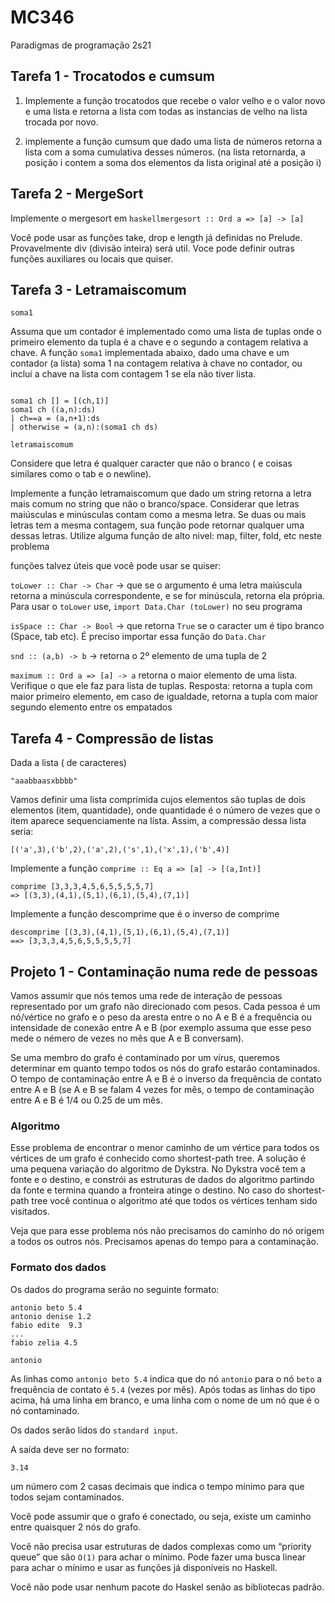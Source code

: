 # MC346
Paradigmas de programação 2s21

## Tarefa 1 - Trocatodos e cumsum

1) Implemente a função trocatodos que recebe o valor velho e o valor novo e uma lista e retorna a lista com todas as instancias de velho na lista trocada por novo.

2) implemente a função cumsum que dado uma lista de números retorna a lista com a soma cumulativa desses números. (na lista retornarda, a posição i contem a soma dos elementos da lista original até a posição i)

## Tarefa 2 - MergeSort

Implemente o mergesort em `haskellmergesort :: Ord a => [a] -> [a]`

Você pode usar as funções take, drop e length já definidas no Prelude. Provavelmente div (divisão inteira) será util. Voce pode definir outras funções auxiliares ou locais que quiser.

## Tarefa 3 - Letramaiscomum

`soma1`

Assuma que um contador é implementado como uma lista de tuplas onde o primeiro elemento da tupla é a chave e o segundo a contagem relativa a chave.
A função `soma1` implementada abaixo, dado uma chave e um contador (a lista) soma 1 na contagem relativa à chave no contador, ou inclui a chave na lista com contagem 1 se ela não tiver lista.

```soma1 :: (Eq a) => a -> [(a,Int)] -> [(a,Int)]

soma1 ch [] = [(ch,1)]
soma1 ch ((a,n):ds)
| ch==a = (a,n+1):ds
| otherwise = (a,n):(soma1 ch ds)
```
`letramaiscomum`

Considere que letra é qualquer caracter que não o branco ( e coisas similares como o tab e o newline).

Implemente a função letramaiscomum que dado um string retorna a letra mais comum no string que não o branco/space. Considerar que letras maiúsculas e minúsculas contam como a mesma letra. Se duas ou mais letras tem a mesma contagem, sua função pode retornar qualquer uma dessas letras. Utilize alguma função de alto nivel: map, filter, fold, etc neste problema

funções talvez úteis que você pode usar se quiser:

`toLower :: Char -> Char` -> que se o argumento é uma letra maiúscula retorna a minúscula correspondente, e se for minúscula, retorna ela própria. Para usar o `toLower` use, `import Data.Char (toLower)` no seu programa

`isSpace :: Char -> Bool` -> que retorna `True` se o caracter um é tipo branco (Space, tab etc). É preciso importar essa função do `Data.Char`

`snd :: (a,b) -> b` -> retorna o 2º elemento de uma tupla de 2

`maximum :: Ord a => [a] -> a` retorna o maior elemento de uma lista. Verifique o que ele faz para lista de tuplas. Resposta: retorna a tupla com maior primeiro elemento, em caso de igualdade, retorna a tupla com maior segundo elemento entre os empatados

## Tarefa 4 - Compressão de listas

Dada a lista ( de caracteres)

`"aaabbaasxbbbb"`

Vamos definir uma lista comprimida cujos elementos são tuplas de dois elementos (item, quantidade), onde quantidade é o número de vezes que o item aparece sequenciamente na lista. Assim, a compressão dessa lista seria:

`[('a',3),('b',2),('a',2),('s',1),('x',1),('b',4)]`

Implemente a função `comprime :: Eq a => [a] -> [(a,Int)]`
```
comprime [3,3,3,4,5,6,5,5,5,5,7]
=> [(3,3),(4,1),(5,1),(6,1),(5,4),(7,1)]
```
Implemente a função descomprime que é o inverso de comprime
```
descomprime [(3,3),(4,1),(5,1),(6,1),(5,4),(7,1)]
==> [3,3,3,4,5,6,5,5,5,5,7]
```

## Projeto 1 - Contaminação numa rede de pessoas

Vamos assumir que nós temos uma rede de interação de pessoas representado por um grafo não direcionado com pesos. Cada pessoa é um nó/vértice no grafo e o peso da aresta entre o no A e B é a frequência ou intensidade de conexão entre A e B (por exemplo assuma que esse peso mede o némero de vezes no mês que A e B conversam).

Se uma membro do grafo é contaminado por um vírus, queremos determinar em quanto tempo todos os nós do grafo estarão contaminados. O tempo de contaminação entre A e B é o inverso da frequência de contato entre A e B (se A e B se falam 4 vezes for mês, o tempo de contaminação entre A e B é 1/4 ou 0.25 de um mês.

### Algoritmo
Esse problema de encontrar o menor caminho de um vértice para todos os vértices de um grafo é conhecido como shortest-path tree. A solução é uma pequena variação do algoritmo de Dykstra. No Dykstra você tem a fonte e o destino, e constrói as estruturas de dados do algoritmo partindo da fonte e termina quando a fronteira atinge o destino. No caso do shortest-path tree você continua o algoritmo até que todos os vértices tenham sido visitados.

Veja que para esse problema nós não precisamos do caminho do nó origem a todos os outros nós. Precisamos apenas do tempo para a contaminação.

### Formato dos dados

Os dados do programa serão no seguinte formato:

```
antonio beto 5.4
antonio denise 1.2
fabio edite  9.3
...
fabio zelia 4.5

antonio
```

As linhas como `antonio beto 5.4` indica que do nó `antonio` para o nó `beto` a frequência de contato é `5.4` (vezes por mês). Após todas as linhas do tipo acima, há uma linha em branco, e uma linha com o nome de um nó que é o nó contaminado.

Os dados serão lidos do `standard input`.

A saída deve ser no formato:

`3.14`

um número com 2 casas decimais que indica o tempo mínimo para que todos sejam contaminados.

Você pode assumir que o grafo é conectado, ou seja, existe um caminho entre quaisquer 2 nós do grafo.

Você não precisa usar estruturas de dados complexas como um “priority queue” que são `O(1)` para achar o mínimo. Pode fazer uma busca linear para achar o mínimo e usar as funções já disponíveis no Haskell.

Você não pode usar nenhum pacote do Haskel senão as bibliotecas padrão.
